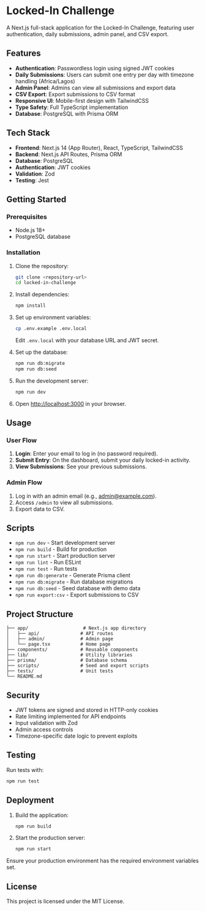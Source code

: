 # Locked-In Challenge

A Next.js full-stack application for the Locked-In Challenge, featuring user authentication, daily submissions, admin panel, and CSV export.

## Features

- **Authentication**: Passwordless login using signed JWT cookies
- **Daily Submissions**: Users can submit one entry per day with timezone handling (Africa/Lagos)
- **Admin Panel**: Admins can view all submissions and export data
- **CSV Export**: Export submissions to CSV format
- **Responsive UI**: Mobile-first design with TailwindCSS
- **Type Safety**: Full TypeScript implementation
- **Database**: PostgreSQL with Prisma ORM

## Tech Stack

- **Frontend**: Next.js 14 (App Router), React, TypeScript, TailwindCSS
- **Backend**: Next.js API Routes, Prisma ORM
- **Database**: PostgreSQL
- **Authentication**: JWT cookies
- **Validation**: Zod
- **Testing**: Jest

## Getting Started

### Prerequisites

- Node.js 18+
- PostgreSQL database

### Installation

1. Clone the repository:
   ```bash
   git clone <repository-url>
   cd locked-in-challenge
   ```

2. Install dependencies:
   ```bash
   npm install
   ```

3. Set up environment variables:
   ```bash
   cp .env.example .env.local
   ```
   Edit `.env.local` with your database URL and JWT secret.

4. Set up the database:
   ```bash
   npm run db:migrate
   npm run db:seed
   ```

5. Run the development server:
   ```bash
   npm run dev
   ```

6. Open [http://localhost:3000](http://localhost:3000) in your browser.

## Usage

### User Flow

1. **Login**: Enter your email to log in (no password required).
2. **Submit Entry**: On the dashboard, submit your daily locked-in activity.
3. **View Submissions**: See your previous submissions.

### Admin Flow

1. Log in with an admin email (e.g., admin@example.com).
2. Access `/admin` to view all submissions.
3. Export data to CSV.

## Scripts

- `npm run dev` - Start development server
- `npm run build` - Build for production
- `npm run start` - Start production server
- `npm run lint` - Run ESLint
- `npm run test` - Run tests
- `npm run db:generate` - Generate Prisma client
- `npm run db:migrate` - Run database migrations
- `npm run db:seed` - Seed database with demo data
- `npm run export:csv` - Export submissions to CSV

## Project Structure

```
├── app/                    # Next.js app directory
│   ├── api/               # API routes
│   ├── admin/             # Admin page
│   └── page.tsx           # Home page
├── components/            # Reusable components
├── lib/                   # Utility libraries
├── prisma/                # Database schema
├── scripts/               # Seed and export scripts
├── tests/                 # Unit tests
└── README.md
```

## Security

- JWT tokens are signed and stored in HTTP-only cookies
- Rate limiting implemented for API endpoints
- Input validation with Zod
- Admin access controls
- Timezone-specific date logic to prevent exploits

## Testing

Run tests with:
```bash
npm run test
```

## Deployment

1. Build the application:
   ```bash
   npm run build
   ```

2. Start the production server:
   ```bash
   npm run start
   ```

Ensure your production environment has the required environment variables set.

## License

This project is licensed under the MIT License.
